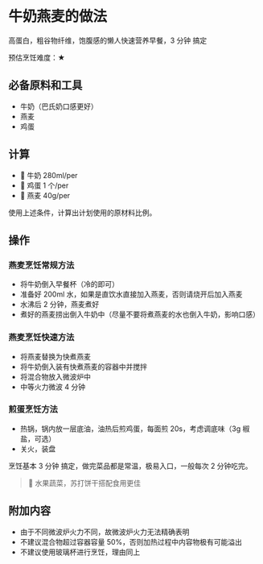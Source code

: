 # 牛奶燕麦的做法

高蛋白，粗谷物纤维，饱腹感的懒人快速营养早餐，3 分钟 搞定

预估烹饪难度：★

## 必备原料和工具

- 牛奶（巴氏奶口感更好）
- 燕麦
- 鸡蛋

## 计算

- 🥛 牛奶 280ml/per
- 🍳 鸡蛋 1 个/per
- 🍚 燕麦 40g/per

使用上述条件，计算出计划使用的原材料比例。

## 操作

### 燕麦烹饪常规方法

- 将牛奶倒入早餐杯（冷的即可）
- 准备好 200ml 水，如果是直饮水直接加入燕麦，否则请烧开后加入燕麦
- 水沸后 2 分钟，燕麦煮好
- 煮好的燕麦捞出倒入牛奶中（尽量不要将煮燕麦的水也倒入牛奶，影响口感）

### 燕麦烹饪快速方法

- 将燕麦替换为快煮燕麦
- 将牛奶倒入装有快煮燕麦的容器中并搅拌
- 将混合物放入微波炉中
- 中等火力微波 4 分钟

### 煎蛋烹饪方法

- 热锅，锅内放一层底油，油热后煎鸡蛋，每面煎 20s，考虑调底味（3g 椒盐，可选）
- 关火，装盘

烹饪基本 3 分钟 搞定，做完菜品都是常温，极易入口，一般每次 2 分钟吃完。

> 🥑 水果蔬菜，苏打饼干搭配食用更佳

## 附加内容

- 由于不同微波炉火力不同，故微波炉火力无法精确表明
- 不建议混合物超过容器容量 50%，否则加热过程中内容物极有可能溢出
- 不建议使用玻璃杯进行烹饪，理由同上


